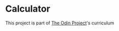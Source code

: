 # Calculator
This project is part of [The Odin Project](https://www.theodinproject.com)'s curriculum
